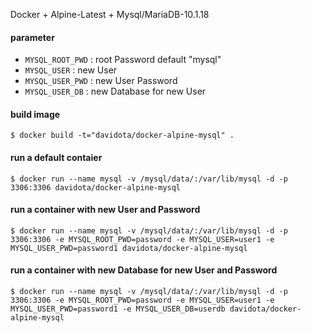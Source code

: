 Docker + Alpine-Latest + Mysql/MariaDB-10.1.18

#### parameter

* `MYSQL_ROOT_PWD` : root Password   default "mysql"
* `MYSQL_USER`     : new User
* `MYSQL_USER_PWD` : new User Password
* `MYSQL_USER_DB`  : new Database for new User

#### build image

```
$ docker build -t="davidota/docker-alpine-mysql" .
```

#### run a default contaier

```
$ docker run --name mysql -v /mysql/data/:/var/lib/mysql -d -p 3306:3306 davidota/docker-alpine-mysql
```

#### run a container with new User and Password

```
$ docker run --name mysql -v /mysql/data/:/var/lib/mysql -d -p 3306:3306 -e MYSQL_ROOT_PWD=password -e MYSQL_USER=user1 -e MYSQL_USER_PWD=password1 davidota/docker-alpine-mysql
```

#### run a container with new Database for new User and Password

```
$ docker run --name mysql -v /mysql/data/:/var/lib/mysql -d -p 3306:3306 -e MYSQL_ROOT_PWD=password -e MYSQL_USER=user1 -e MYSQL_USER_PWD=password1 -e MYSQL_USER_DB=userdb davidota/docker-alpine-mysql
```
